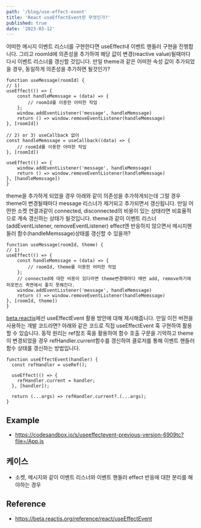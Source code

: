 ```yaml
---
path: '/blog/use-effect-event'
title: 'React useEffectEvent란 무엇인가?'
published: true
date: '2023-03-12'
---
```


어떠한 메시지 이벤트 리스너를 구현한다면 useEffect내 이벤트 핸들러 구현을 진행합니다.
그리고 roomId에 의존성을 추가하여 해당 값이 변경(reactive value)될때마다 다시 이벤트 리스너를 갱신할 것입니다.
만일 theme과 같은 어떠한 속성 값이 추가되었을 경우, 동일하게 의존성을 추가하면 될것인가?

```tsx
function useMessage(roomId) {
// 1)
useEffect(() => {
    const handleMemssage = (data) => {
        // roomId를 이용한 어떠한 작업
    };
    window.addEventListener('message', handleMemssage)
    return () => window.removeEventListener(handleMemssage)
}, [roomId])

// 2) or 3) useCallback 없이
const handleMemssage = useCallback((data) => {
    // roomId를 이용한 어떠한 작업
}, [roomId])

useEffect(() => {
    window.addEventListener('message', handleMemssage)
    return () => window.removeEventListener(handleMemssage)
}, [handleMemssage])
}
```

theme을 추가하게 되었을 경우 아래와 같이 의존성을 추가하게되는데 그럴 경우 theme이 변경될때마다 message 리스너가 제거되고 추가되면서 갱신됩니다.
만일 어떤한 소켓 연결과같이 connected, disconnected의 비용이 있는 상태라면 비효율적으로 계속 갱신하는 상태가 될것입니다.
theme과 같이 이벤트 리스너(addEventListener, removeEventListener) effect엔 반응하지 않으면서 메시지핸들러 함수(handleMemssage)상태를 갱신할 수 있을까?

```tsx
function useMessage(roomId, theme) {
// 1)
useEffect(() => {
    const handleMemssage = (data) => {
        // roomId, theme를 이용한 어떠한 작업
    };
    // connected에 대한 비용이 있다라면 theme변경때마다 매번 add, remove하기에 퍼포먼스 측면에서 좋지 못해진다.
    window.addEventListener('message', handleMemssage)
    return () => window.removeEventListener(handleMemssage)
}, [roomId, theme])
}
```

[beta.reactjs](https://beta.reactjs.org/learn/separating-events-from-effects#)에선 useEffectEvent 활용 방안에 대해 제시해줍니다.
만일 이전 버젼을 사용하는 개발 코드라면? 아래와 같은 코드로 직접 useEffectEvent 훅 구현하여 활용할 수 있습니다.
동작 원리는 ref참조 훅을 활용하여 함수 호출 구문을 기억하고 theme이 변경되었을 경우 refHandler.current함수를 갱신하여 클로저를 통해 이벤트 핸들러 함수 상태를 갱신하는 방법입니다.

```tsx
function useEffectEvent(handler) {
  const refHandler = useRef();

  useEffect(() => {
    refHandler.current = handler;
  }, [handler]);

  return (...args) => refHandler.current?.(...args);
}
```

## Example
- https://codesandbox.io/s/useeffectevent-previous-version-6909tc?file=/App.js

## 케이스
- 소켓, 메시지와 같이 이벤트 리스너와 이벤트 핸들러 effect 반응에 대한 분리를 해야하는 경우

## Reference

- https://beta.reactjs.org/reference/react/useEffectEvent